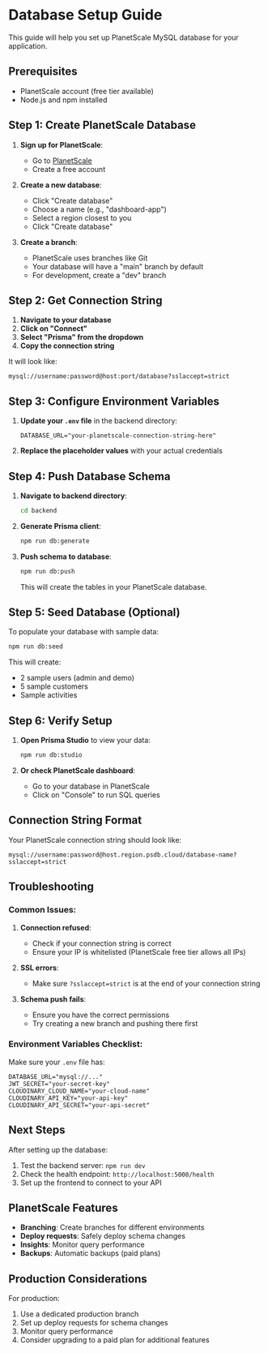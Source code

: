 # Database Setup Guide

This guide will help you set up PlanetScale MySQL database for your application.

## Prerequisites

- PlanetScale account (free tier available)
- Node.js and npm installed

## Step 1: Create PlanetScale Database

1. **Sign up for PlanetScale**:
   - Go to [PlanetScale](https://planetscale.com/)
   - Create a free account

2. **Create a new database**:
   - Click "Create database"
   - Choose a name (e.g., "dashboard-app")
   - Select a region closest to you
   - Click "Create database"

3. **Create a branch**:
   - PlanetScale uses branches like Git
   - Your database will have a "main" branch by default
   - For development, create a "dev" branch

## Step 2: Get Connection String

1. **Navigate to your database**
2. **Click on "Connect"**
3. **Select "Prisma" from the dropdown**
4. **Copy the connection string**

It will look like:
```
mysql://username:password@host:port/database?sslaccept=strict
```

## Step 3: Configure Environment Variables

1. **Update your `.env` file** in the backend directory:
   ```env
   DATABASE_URL="your-planetscale-connection-string-here"
   ```

2. **Replace the placeholder values** with your actual credentials

## Step 4: Push Database Schema

1. **Navigate to backend directory**:
   ```bash
   cd backend
   ```

2. **Generate Prisma client**:
   ```bash
   npm run db:generate
   ```

3. **Push schema to database**:
   ```bash
   npm run db:push
   ```

   This will create the tables in your PlanetScale database.

## Step 5: Seed Database (Optional)

To populate your database with sample data:

```bash
npm run db:seed
```

This will create:
- 2 sample users (admin and demo)
- 5 sample customers
- Sample activities

## Step 6: Verify Setup

1. **Open Prisma Studio** to view your data:
   ```bash
   npm run db:studio
   ```

2. **Or check PlanetScale dashboard**:
   - Go to your database in PlanetScale
   - Click on "Console" to run SQL queries

## Connection String Format

Your PlanetScale connection string should look like:
```
mysql://username:password@host.region.psdb.cloud/database-name?sslaccept=strict
```

## Troubleshooting

### Common Issues:

1. **Connection refused**:
   - Check if your connection string is correct
   - Ensure your IP is whitelisted (PlanetScale free tier allows all IPs)

2. **SSL errors**:
   - Make sure `?sslaccept=strict` is at the end of your connection string

3. **Schema push fails**:
   - Ensure you have the correct permissions
   - Try creating a new branch and pushing there first

### Environment Variables Checklist:

Make sure your `.env` file has:
```env
DATABASE_URL="mysql://..."
JWT_SECRET="your-secret-key"
CLOUDINARY_CLOUD_NAME="your-cloud-name"
CLOUDINARY_API_KEY="your-api-key"
CLOUDINARY_API_SECRET="your-api-secret"
```

## Next Steps

After setting up the database:
1. Test the backend server: `npm run dev`
2. Check the health endpoint: `http://localhost:5000/health`
3. Set up the frontend to connect to your API

## PlanetScale Features

- **Branching**: Create branches for different environments
- **Deploy requests**: Safely deploy schema changes
- **Insights**: Monitor query performance
- **Backups**: Automatic backups (paid plans)

## Production Considerations

For production:
1. Use a dedicated production branch
2. Set up deploy requests for schema changes
3. Monitor query performance
4. Consider upgrading to a paid plan for additional features

